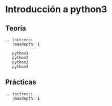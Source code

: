 # Introducción a python3

## Teoría

```eval_rst
.. toctree::
   :maxdepth: 1

   python1
   python2
   python3
   python4
```
## Prácticas

```eval_rst
.. toctree::
   :maxdepth: 1

   
   
```

